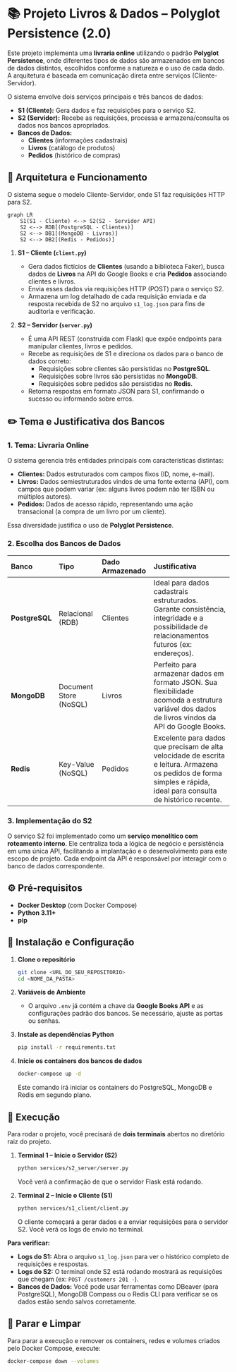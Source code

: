 # 📚 Projeto Livros & Dados – Polyglot Persistence (2.0)

Este projeto implementa uma **livraria online** utilizando o padrão **Polyglot Persistence**, onde diferentes tipos de dados são armazenados em bancos de dados distintos, escolhidos conforme a natureza e o uso de cada dado. A arquitetura é baseada em comunicação direta entre serviços (Cliente-Servidor).

O sistema envolve dois serviços principais e três bancos de dados:

* **S1 (Cliente):** Gera dados e faz requisições para o serviço S2.
* **S2 (Servidor):** Recebe as requisições, processa e armazena/consulta os dados nos bancos apropriados.
* **Bancos de Dados:**
    * **Clientes** (informações cadastrais)
    * **Livros** (catálogo de produtos)
    * **Pedidos** (histórico de compras)

## 🧩 Arquitetura e Funcionamento

O sistema segue o modelo Cliente-Servidor, onde S1 faz requisições HTTP para S2.

```mermaid
graph LR
    S1(S1 - Cliente) <--> S2(S2 - Servidor API)
    S2 <--> RDB[(PostgreSQL - Clientes)]
    S2 <--> DB1[(MongoDB - Livros)]
    S2 <--> DB2[(Redis - Pedidos)]
```

1.  **S1 – Cliente (`client.py`)**
    * Gera dados fictícios de **Clientes** (usando a biblioteca Faker), busca dados de **Livros** na API do Google Books e cria **Pedidos** associando clientes e livros.
    * Envia esses dados via requisições HTTP (POST) para o serviço S2.
    * Armazena um log detalhado de cada requisição enviada e da resposta recebida de S2 no arquivo `s1_log.json` para fins de auditoria e verificação.

2.  **S2 – Servidor (`server.py`)**
    * É uma API REST (construída com Flask) que expõe endpoints para manipular clientes, livros e pedidos.
    * Recebe as requisições de S1 e direciona os dados para o banco de dados correto:
        * Requisições sobre clientes são persistidas no **PostgreSQL**.
        * Requisições sobre livros são persistidas no **MongoDB**.
        * Requisições sobre pedidos são persistidas no **Redis**.
    * Retorna respostas em formato JSON para S1, confirmando o sucesso ou informando sobre erros.

## ✏️ Tema e Justificativa dos Bancos

### 1. Tema: Livraria Online

O sistema gerencia três entidades principais com características distintas:

* **Clientes:** Dados estruturados com campos fixos (ID, nome, e-mail).
* **Livros:** Dados semiestruturados vindos de uma fonte externa (API), com campos que podem variar (ex: alguns livros podem não ter ISBN ou múltiplos autores).
* **Pedidos:** Dados de acesso rápido, representando uma ação transacional (a compra de um livro por um cliente).

Essa diversidade justifica o uso de **Polyglot Persistence**.

### 2. Escolha dos Bancos de Dados

| Banco          | Tipo                   | Dado Armazenado | Justificativa                                                                                             |
| :------------- | :--------------------- | :-------------- | :-------------------------------------------------------------------------------------------------------- |
| **PostgreSQL** | Relacional (RDB)       | Clientes        | Ideal para dados cadastrais estruturados. Garante consistência, integridade e a possibilidade de relacionamentos futuros (ex: endereços). |
| **MongoDB** | Document Store (NoSQL) | Livros          | Perfeito para armazenar dados em formato JSON. Sua flexibilidade acomoda a estrutura variável dos dados de livros vindos da API do Google Books. |
| **Redis** | Key-Value (NoSQL)      | Pedidos         | Excelente para dados que precisam de alta velocidade de escrita e leitura. Armazena os pedidos de forma simples e rápida, ideal para consulta de histórico recente. |

### 3. Implementação do S2

O serviço S2 foi implementado como um **serviço monolítico com roteamento interno**. Ele centraliza toda a lógica de negócio e persistência em uma única API, facilitando a implantação e o desenvolvimento para este escopo de projeto. Cada endpoint da API é responsável por interagir com o banco de dados correspondente.

## ⚙️ Pré-requisitos

* **Docker Desktop** (com Docker Compose)
* **Python 3.11+**
* **pip**

## 🔧 Instalação e Configuração

1.  **Clone o repositório**
    ```bash
    git clone <URL_DO_SEU_REPOSITORIO>
    cd <NOME_DA_PASTA>
    ```

2.  **Variáveis de Ambiente**
    * O arquivo `.env` já contém a chave da **Google Books API** e as configurações padrão dos bancos. Se necessário, ajuste as portas ou senhas.

3.  **Instale as dependências Python**
    ```bash
    pip install -r requirements.txt
    ```

4.  **Inicie os containers dos bancos de dados**
    ```bash
    docker-compose up -d
    ```
    Este comando irá iniciar os containers do PostgreSQL, MongoDB e Redis em segundo plano.

## 🚀 Execução

Para rodar o projeto, você precisará de **dois terminais** abertos no diretório raiz do projeto.

1.  **Terminal 1 – Inicie o Servidor (S2)**
    ```bash
    python services/s2_server/server.py
    ```
    Você verá a confirmação de que o servidor Flask está rodando.

2.  **Terminal 2 – Inicie o Cliente (S1)**
    ```bash
    python services/s1_client/client.py
    ```
    O cliente começará a gerar dados e a enviar requisições para o servidor S2. Você verá os logs de envio no terminal.

**Para verificar:**
* **Logs do S1:** Abra o arquivo `s1_log.json` para ver o histórico completo de requisições e respostas.
* **Logs do S2:** O terminal onde S2 está rodando mostrará as requisições que chegam (ex: `POST /customers 201 -`).
* **Bancos de Dados:** Você pode usar ferramentas como DBeaver (para PostgreSQL), MongoDB Compass ou o Redis CLI para verificar se os dados estão sendo salvos corretamente.

## 🛑 Parar e Limpar

Para parar a execução e remover os containers, redes e volumes criados pelo Docker Compose, execute:

```bash
docker-compose down --volumes
```
